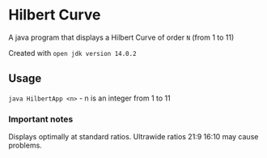# Hilbert Curve
A java program that displays a Hilbert Curve of order `N` (from 1 to 11)

Created with `open jdk version 14.0.2`
## Usage 
`java HilbertApp <n>` - n is an integer from 1 to 11

### Important notes
Displays optimally at standard ratios.
Ultrawide ratios 21:9 16:10 may cause problems.

